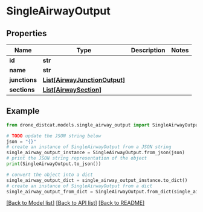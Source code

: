 # SingleAirwayOutput


## Properties

Name | Type | Description | Notes
------------ | ------------- | ------------- | -------------
**id** | **str** |  | 
**name** | **str** |  | 
**junctions** | [**List[AirwayJunctionOutput]**](AirwayJunctionOutput.md) |  | 
**sections** | [**List[AirwaySection]**](AirwaySection.md) |  | 

## Example

```python
from drone_distcat.models.single_airway_output import SingleAirwayOutput

# TODO update the JSON string below
json = "{}"
# create an instance of SingleAirwayOutput from a JSON string
single_airway_output_instance = SingleAirwayOutput.from_json(json)
# print the JSON string representation of the object
print(SingleAirwayOutput.to_json())

# convert the object into a dict
single_airway_output_dict = single_airway_output_instance.to_dict()
# create an instance of SingleAirwayOutput from a dict
single_airway_output_from_dict = SingleAirwayOutput.from_dict(single_airway_output_dict)
```
[[Back to Model list]](../README.md#documentation-for-models) [[Back to API list]](../README.md#documentation-for-api-endpoints) [[Back to README]](../README.md)


